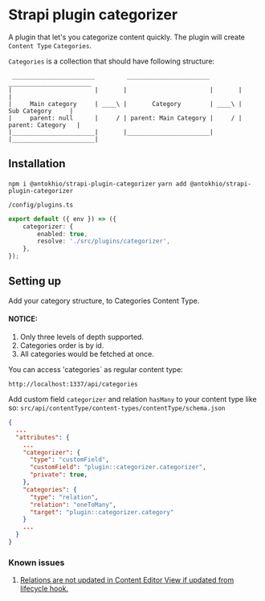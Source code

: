 # Strapi plugin categorizer

A plugin that let's you categorize content quickly.
The plugin will create `Content Type` `Categories`.

`Categories` is a collection that should have following structure:

```
 _______________________         _______________________         _______________________
|                       |       |                       |       |                       |
|     Main category     | ____\ |       Category        | ____\ |      Sub Category     |
|     parent: null      |     / | parent: Main Category |     / |    parent: Category   |
|_______________________|       |_______________________|       |_______________________|
```

## Installation

`npm i @antokhio/strapi-plugin-categorizer`
`yarn add @antokhio/strapi-plugin-categorizer`

`/config/plugins.ts`
```ts
export default ({ env }) => ({
    categorizer: {
        enabled: true,
        resolve: './src/plugins/categorizer',
    },
});
```

## Setting up

Add your category structure, to Categories Content Type.

#### NOTICE:

1. Only three levels of depth supported.
2. Categories order is by id.
3. All categories would be fetched at once.

You can access 'categories` as regular content type:

```
http://localhost:1337/api/categories
```

Add custom field `categorizer` and relation `hasMany` to your content type like so:
`src/api/contentType/content-types/contentType/schema.json`

```json
{
  ...
  "attributes": {
    ...
    "categorizer": {
      "type": "customField",
      "customField": "plugin::categorizer.categorizer",
      "private": true,
    },
    "categories": {
      "type": "relation",
      "relation": "oneToMany",
      "target": "plugin::categorizer.category"
    }
    ...
  }
}
```

### Known issues

1. [Relations are not updated in Content Editor View if updated from lifecycle hook.](https://github.com/strapi/strapi/issues/15571)
